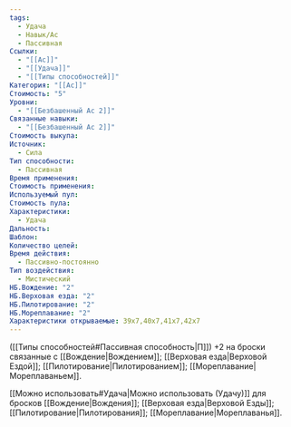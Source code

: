 ```yaml
---
tags:
  - Удача
  - Навык/Ас
  - Пассивная
Ссылки:
  - "[[Ас]]"
  - "[[Удача]]"
  - "[[Типы способностей]]"
Категория: "[[Ас]]"
Стоимость: "5"
Уровни:
  - "[[Безбашенный Ас 2]]"
Связанные навыки:
  - "[[Безбашенный Ас 2]]"
Стоимость выкупа: 
Источник:
  - Сила
Тип способности:
  - Пассивная
Время применения: 
Стоимость применения: 
Используемый пул: 
Стоимость пула: 
Характеристики:
  - Удача
Дальность: 
Шаблон: 
Количество целей: 
Время действия:
  - Пассивно-постоянно
Тип воздействия:
  - Мистический
НБ.Вождение: "2"
НБ.Верховая езда: "2"
НБ.Пилотирование: "2"
НБ.Мореплавание: "2"
Характеристики открываемые: 39x7,40x7,41x7,42x7
---
```

([[Типы способностей#Пассивная способность|П]]) +2 на броски связанные с [[Вождение|Вождением]];  [[Верховая езда|Верховой Ездой]]; [[Пилотирование|Пилотированием]]; [[Мореплавание|Мореплаваньем]]. 

[[Можно использовать#Удача|Можно использовать (Удачу)]] для бросков [[Вождение|Вождения]];  [[Верховая езда|Верховой Езды]]; [[Пилотирование|Пилотирования]]; [[Мореплавание|Мореплаванья]]. 